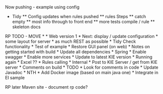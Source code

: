 Now pushing - example using config
* Tidy
** Config updates when rules pushed
** rules Steps
** catch empty
** most info through to front end
** more tests compile / rule
** skeleton docs



RP TODO - MOVE
	*
    * Web version 1
		* Next: display / update configuration
		* some layout for server
		* as much REST as possible
	* Tidy Check functionality
		* Test of example
		* Restore GUI panel (on web)
	* Notes on getting started with build
	* Update all dependencies
	* Spring
		* Enable swagger
		* Enable more services
	* Update to latest KIE version
		* Running again
	* Excel ??
    * Rules calling
        * Internal
        * Post to KIE Server / get from KIE server
	* Comments on build
	* TODO 
		* Look for comments in code
		* Update Javadoc
	* NTH
		* Add Docker image (based on main java one)
		* Integrate in EI sample
		

RP later
Maven site - document rp code?